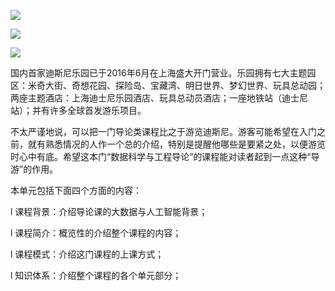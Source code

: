 ![](http://kfcoding-static.oss-cn-hangzhou.aliyuncs.com/gitcourse-DaSE_lab/course0/%E5%B9%BB%E7%81%AF%E7%89%871.JPG)

![](http://kfcoding-static.oss-cn-hangzhou.aliyuncs.com/gitcourse-DaSE_lab/course0/%E5%B9%BB%E7%81%AF%E7%89%872.JPG)

![](http://kfcoding-static.oss-cn-hangzhou.aliyuncs.com/gitcourse-DaSE_lab/course0/%E5%B9%BB%E7%81%AF%E7%89%873.JPG)

国内首家迪斯尼乐园已于2016年6月在上海盛大开门营业。乐园拥有七大主题园区：米奇大街、奇想花园、探险岛、宝藏湾、明日世界、梦幻世界、玩具总动园；两座主题酒店：上海迪士尼乐园酒店、玩具总动员酒店；一座地铁站（迪士尼站）；并有许多全球首发游乐项目。

不太严谨地说，可以把一门导论类课程比之于游览迪斯尼。游客可能希望在入门之前，就有熟悉情况的人作一个总的介绍，特别是提醒他哪些是要紧之处，以便游览时心中有底。希望这本门“数据科学与工程导论”的课程能对读者起到一点这种“导游”的作用。

本单元包括下面四个方面的内容：

l  课程背景：介绍导论课的大数据与人工智能背景；

l  课程简介：概览性的介绍整个课程的内容；

l  课程模式：介绍这门课程的上课方式；

l  知识体系：介绍整个课程的各个单元部分；